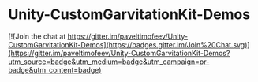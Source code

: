 # Unity-CustomGarvitationKit-Demos

[![Join the chat at https://gitter.im/paveltimofeev/Unity-CustomGarvitationKit-Demos](https://badges.gitter.im/Join%20Chat.svg)](https://gitter.im/paveltimofeev/Unity-CustomGarvitationKit-Demos?utm_source=badge&utm_medium=badge&utm_campaign=pr-badge&utm_content=badge)
